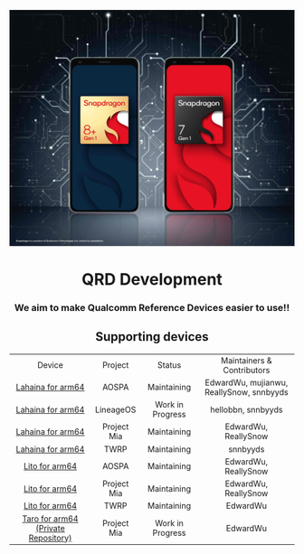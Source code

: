 <p align="center">
  <picture>
    <source
      width="128px"
      srcset="https://github.com/QRD-Development/.github/blob/main/profile/QRD_example.jpg?raw=true"
    >
    <img 
      src="https://github.com/QRD-Development/.github/blob/main/profile/QRD_example.jpg?raw=true"
    >
  </picture>
</p>

<h1 align=center>QRD Development</h1>
<h3 align=center>We aim to make Qualcomm Reference Devices easier to use!!</h3>
<h2 align=center>Supporting devices</h2>

<div align=center>
<table>
  <tr align=center>
    <td>Device</td>
    <td>Project</td>
    <td>Status</td>
    <td>Maintainers & Contributors</td>
  </tr>
  <tr align=center>
    <td><a href="https://github.com/QRD-Development/android_device_qcom_lahaina">Lahaina for arm64</a></td>
    <td>AOSPA</td>
    <td>Maintaining</td>
    <td>EdwardWu, mujianwu, ReallySnow, snnbyyds</td>
  </tr>
  <tr align=center>
    <td><a href="https://github.com/QRD-Development/android_device_qcom_lahaina">Lahaina for arm64</a></td>
    <td>LineageOS</td>
    <td>Work in Progress</td>
    <td>hellobbn, snnbyyds</td>
  </tr>
  <tr align=center>
    <td><a href="https://github.com/QRD-Development/android_device_qcom_lahaina">Lahaina for arm64</a></td>
    <td>Project Mia</td>
    <td>Maintaining</td>
    <td>EdwardWu, ReallySnow</td>
  </tr>
  <tr align=center>
    <td><a href="https://github.com/QRD-Development/twrp_device_qcom_lahaina">Lahaina for arm64</a></td>
    <td>TWRP</td>
    <td>Maintaining</td>
    <td>snnbyyds</td>
  </tr>
  <tr align=center>
    <td><a href="https://github.com/QRD-Development/android_device_qcom_lito">Lito for arm64</a></td>
    <td>AOSPA</td>
    <td>Maintaining</td>
    <td>EdwardWu, ReallySnow</td>
  </tr>
  <tr align=center>
    <td><a href="https://github.com/QRD-Development/android_device_qcom_lito">Lito for arm64</a></td>
    <td>Project Mia</td>
    <td>Maintaining</td>
    <td>EdwardWu, ReallySnow</td>
  </tr>
  <tr align=center>
    <td><a href="https://github.com/QRD-Development/android_device_qcom_lito">Lito for arm64</a></td>
    <td>TWRP</td>
    <td>Maintaining</td>
    <td>EdwardWu</td>
  </tr>
  <tr align=center>
    <td><a href="https://github.com/QRD-Development/android_device_qcom_taro">Taro for arm64 (Private Repository)</a></td>
    <td>Project Mia</td>
    <td>Work in Progress</td>
    <td>EdwardWu</td>
  </tr>
</table>
</div>
